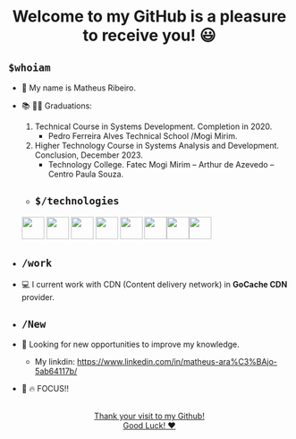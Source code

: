 <div align="center">
   <h1>Welcome to my GitHub is a pleasure to receive you! 😃 </h2>
</div>

## ```$whoiam ```
 - 📘 My name is Matheus Ribeiro. 
 - 📚 👨‍🎓 Graduations:  
   1. Technical Course in Systems Development. Completion in 2020. 
      - Pedro Ferreira Alves Technical School /Mogi Mirim.
   2. Higher Technology Course in Systems Analysis and Development. Conclusion, December 2023.
        - Technology College. Fatec Mogi Mirim – Arthur de Azevedo – Centro Paula Souza.
  
   - ## ```$/technologies ```
   <img src="https://cdn.jsdelivr.net/gh/devicons/devicon@latest/icons/bash/bash-original.svg" width="40" height="40" /> <img src="https://cdn.jsdelivr.net/gh/devicons/devicon@latest/icons/docker/docker-original.svg" width="40" height="40"/>
  <img src="https://cdn.jsdelivr.net/gh/devicons/devicon@latest/icons/kubernetes/kubernetes-original.svg" width="40" height="40" /> <img src="https://cdn.jsdelivr.net/gh/devicons/devicon@latest/icons/debian/debian-original.svg" width="40" height="40"/> <img src="https://cdn.jsdelivr.net/gh/devicons/devicon@latest/icons/c/c-original.svg" width="40" height="40"/> <img src="https://cdn.jsdelivr.net/gh/devicons/devicon@latest/icons/linux/linux-original.svg" width="40" height="40"/><img src="https://cdn.jsdelivr.net/gh/devicons/devicon@latest/icons/elasticsearch/elasticsearch-original.svg" width="40" height="40"/><img src="https://cdn.jsdelivr.net/gh/devicons/devicon@latest/icons/mysql/mysql-original.svg" width="40" height="40"/>
  - ## ```/work ```    
   - 💻 I current work with CDN (Content delivery network) in **GoCache CDN** provider.

  - ## ```/New ```    
   - 👾 Looking for new opportunities to improve my knowledge.
      -  My linkdin: https://www.linkedin.com/in/matheus-ara%C3%BAjo-5ab64117b/
 - 🎯 🔥 FOCUS!!
 <div> 
<div align="center">
<a href="https://github.com/MatheusAraujo25">
</div>
</br>
 
<div align="center">
 Thank your visit to my Github! <br> Good Luck! ❤️
</div> 
</div>

